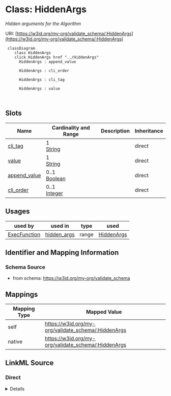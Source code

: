 

# Class: HiddenArgs


_Hidden arguments for the Algorithm_





URI: [https://w3id.org/my-org/validate_schema/:HiddenArgs](https://w3id.org/my-org/validate_schema/:HiddenArgs)






```mermaid
 classDiagram
    class HiddenArgs
    click HiddenArgs href "../HiddenArgs"
      HiddenArgs : append_value
        
      HiddenArgs : cli_order
        
      HiddenArgs : cli_tag
        
      HiddenArgs : value
        
      
```




<!-- no inheritance hierarchy -->


## Slots

| Name | Cardinality and Range | Description | Inheritance |
| ---  | --- | --- | --- |
| [cli_tag](cli_tag.md) | 1 <br/> [String](String.md) |  | direct |
| [value](value.md) | 1 <br/> [String](String.md) |  | direct |
| [append_value](append_value.md) | 0..1 <br/> [Boolean](Boolean.md) |  | direct |
| [cli_order](cli_order.md) | 0..1 <br/> [Integer](Integer.md) |  | direct |





## Usages

| used by | used in | type | used |
| ---  | --- | --- | --- |
| [ExecFunction](ExecFunction.md) | [hidden_args](hidden_args.md) | range | [HiddenArgs](HiddenArgs.md) |






## Identifier and Mapping Information







### Schema Source


* from schema: https://w3id.org/my-org/validate_schema




## Mappings

| Mapping Type | Mapped Value |
| ---  | ---  |
| self | https://w3id.org/my-org/validate_schema/:HiddenArgs |
| native | https://w3id.org/my-org/validate_schema/:HiddenArgs |







## LinkML Source

<!-- TODO: investigate https://stackoverflow.com/questions/37606292/how-to-create-tabbed-code-blocks-in-mkdocs-or-sphinx -->

### Direct

<details>
```yaml
name: HiddenArgs
description: Hidden arguments for the Algorithm
from_schema: https://w3id.org/my-org/validate_schema
attributes:
  cli_tag:
    name: cli_tag
    from_schema: https://w3id.org/my-org/validate_schema
    domain_of:
    - TypeParameter
    - TypeResults
    - HiddenArgs
    range: string
    required: true
  value:
    name: value
    from_schema: https://w3id.org/my-org/validate_schema
    domain_of:
    - HiddenArgs
    - RadioOptions
    range: string
    required: true
  append_value:
    name: append_value
    from_schema: https://w3id.org/my-org/validate_schema
    domain_of:
    - AbstractUserInterface
    - HiddenArgs
    range: boolean
    required: false
  cli_order:
    name: cli_order
    from_schema: https://w3id.org/my-org/validate_schema
    domain_of:
    - TypeParameter
    - HiddenArgs
    range: integer
    required: false

```
</details>

### Induced

<details>
```yaml
name: HiddenArgs
description: Hidden arguments for the Algorithm
from_schema: https://w3id.org/my-org/validate_schema
attributes:
  cli_tag:
    name: cli_tag
    from_schema: https://w3id.org/my-org/validate_schema
    alias: cli_tag
    owner: HiddenArgs
    domain_of:
    - TypeParameter
    - TypeResults
    - HiddenArgs
    range: string
    required: true
  value:
    name: value
    from_schema: https://w3id.org/my-org/validate_schema
    alias: value
    owner: HiddenArgs
    domain_of:
    - HiddenArgs
    - RadioOptions
    range: string
    required: true
  append_value:
    name: append_value
    from_schema: https://w3id.org/my-org/validate_schema
    alias: append_value
    owner: HiddenArgs
    domain_of:
    - AbstractUserInterface
    - HiddenArgs
    range: boolean
    required: false
  cli_order:
    name: cli_order
    from_schema: https://w3id.org/my-org/validate_schema
    alias: cli_order
    owner: HiddenArgs
    domain_of:
    - TypeParameter
    - HiddenArgs
    range: integer
    required: false

```
</details>